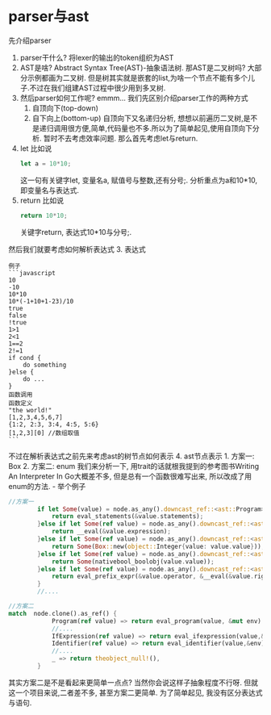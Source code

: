 # parser与ast
先介绍parser
1. parser干什么?
将lexer的输出的token组织为AST
2. AST是啥?
Abstract Syntax Tree(AST)-抽象语法树.
那AST是二叉树吗? 大部分示例都画为二叉树.
但是树其实就是嵌套的list,为啥一个节点不能有多个儿子.不过在我们组建AST过程中很少用到多叉树.
3. 然后parser如何工作呢?
emmm...
我们先区别介绍parser工作的两种方式
    1. 自顶向下(top-down)
    2. 自下向上(bottom-up)
自顶向下又名递归分析, 想想以前遍历二叉树,是不是递归调用很方便,简单,代码量也不多.所以为了简单起见,使用自顶向下分析. 暂时不去考虑效率问题.
那么首先考虑let与return.
1. let
    比如说
    ```javascript
    let a = 10*10;
    ```
    这一句有关键字let, 变量名a, 赋值号与整数,还有分号;. 分析重点为a和10*10,即变量名与表达式.
2. return
    比如说
    ```javascript
    return 10*10;
    ```
    关键字return, 表达式10*10与分号;.

然后我们就要考虑如何解析表达式
3. 表达式

    例子
    ```javascript
    10
    -10
    10*10
    10*(-1+10+1-23)/10
    true
    false
    !true
    1>1
    2<1
    1==2
    2!=1
    if cond {
        do something
    }else {
        do ...
    }
    函数调用
    函数定义
    "the world!"
    [1,2,3,4,5,6,7]
    {1:2, 2:3, 3:4, 4:5, 5:6}
    [1,2,3][0] //数组取值
    ```
不过在解析表达式之前先来考虑ast的树节点如何表示
4. ast节点表示
    1. 方案一: Box<dyn trait>
    2. 方案二: enum
    我们来分析一下, 用trait的话就根我提到的参考图书Writing	An	Interpreter	In	Go大概差不多, 但是总有一个函数很难写出来, 所以改成了用enum的方法.
    - 举个例子 
```rust
//方案一
        if let Some(value) = node.as_any().downcast_ref::<ast::Program>() {
            return eval_statements(&value.statements);
        }else if let Some(ref value) = node.as_any().downcast_ref::<ast::ExpressionStatement>(){
            return __eval(&value.expression);
        }else if let Some(ref value) = node.as_any().downcast_ref::<ast::IntegerLiteral>(){
            return Some(Box::new(object::Integer{value: value.value})); 
        }else if let Some(ref value) = node.as_any().downcast_ref::<ast::Boolean>(){
            return Some(nativebool_boolobj(value.value));
        }else if let Some(ref value) = node.as_any().downcast_ref::<ast::PrefixExpression>(){
            return eval_prefix_expr(&value.operator, &__eval(&value.right));
        }
        //....

//方案二
match  node.clone().as_ref() { 
            Program(ref value) => return eval_program(value, &mut env)  ,
            //....
            IfExpression(ref value) => return eval_ifexpression(value,&mut env),
            Identifier(ref value) => return eval_identifier(value,&env),
            //....
            _ => return theobject_null!(),
        }
```
其实方案二是不是看起来更简单一点点?
当然你会说这样子抽象程度不行呀.
但就这一个项目来说,二者差不多, 甚至方案二更简单.
为了简单起见, 我没有区分表达式与语句. 
